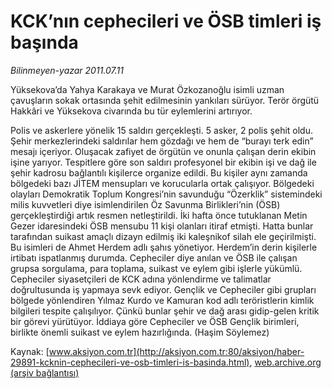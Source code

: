 # KCK’nın cephecileri ve ÖSB timleri iş başında

*Bilinmeyen-yazar 2011.07.11*

<font class="agenda2NewsSpot">
 <span>
  Yüksekova’da Yahya Karakaya ve Murat Özkozanoğlu isimli uzman çavuşların sokak ortasında şehit edilmesinin yankıları sürüyor. Terör örgütü Hakkâri ve Yüksekova civarında bu tür eylemlerini artırıyor.
 </span>
</font>
<font class="newsDetail">
 <p>
  <p class="MsoNormal">
   <span>
    <span>
     Polis ve askerlere yönelik 15 saldırı gerçekleşti. 5 asker, 2 polis şehit oldu. Şehir merkezlerindeki saldırılar hem gözdağı ve hem de “burayı terk edin” mesajı içeriyor. Oluşacak zafiyet de örgütün ve onunla çalışan derin ekibin işine yarıyor. Tespitlere göre son saldırı profesyonel bir ekibin işi ve dağ ile şehir kadrosu bağlantılı kişilerce organize edildi. Bu kişiler aynı zamanda bölgedeki bazı JİTEM mensupları ve korucularla ortak çalışıyor. Bölgedeki olayları Demokratik Toplum Kongresi’nin savunduğu “Özerklik” sistemindeki milis kuvvetleri diye isimlendirilen Öz Savunma Birlikleri’nin (ÖSB) gerçekleştirdiği artık resmen netleştirildi. İki hafta önce tutuklanan Metin Gezer idaresindeki ÖSB mensubu 11 kişi olanları itiraf etmişti. Hatta bunlar tarafından suikast amaçlı dizayn edilmiş iki kaleşnikof silah ele geçirilmişti. Bu isimleri de Ahmet Herdem adlı şahıs yönetiyor. Herdem’in derin kişilerle irtibatı ispatlanmış durumda. Cepheciler diye anılan ve ÖSB ile çalışan grupsa sorgulama, para toplama, suikast ve eylem gibi işlerle yükümlü. Cepheciler siyasetçileri de KCK adına yönlendirme ve talimatlar doğrultusunda iş yapmaya sevk ediyor. Gençlik ve Cepheciler gibi grupları bölgede yönlendiren Yılmaz Kurdo ve Kamuran kod adlı teröristlerin kimlik bilgileri tespite çalışılıyor. Çünkü bunlar şehir ve dağ arası gidip-gelen kritik bir görevi yürütüyor. İddiaya göre Cepheciler ve ÖSB Gençlik birimleri, birlikte önemli suikast ve eylem hazırlığında.
    </span>
    <span>
     (Haşim Söylemez)
    </span>
   </span>
  </p>
 </p>
</font>

Kaynak: [www.aksiyon.com.tr](http://aksiyon.com.tr:80/aksiyon/haber-29891-kcknin-cephecileri-ve-osb-timleri-is-basinda.html), [web.archive.org (arşiv bağlantısı)](http://web.archive.org/web/20110818173220/http://aksiyon.com.tr:80/aksiyon/haber-29891-kcknin-cephecileri-ve-osb-timleri-is-basinda.html)
